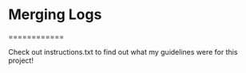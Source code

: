 # Merging Logs
============

Check out instructions.txt to find out what my guidelines were for this project!

